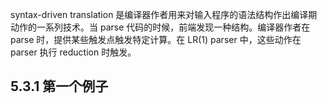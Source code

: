 syntax-driven translation 是编译器作者用来对输入程序的语法结构作出编译期动作的一系列技术。当 parse 代码的时候，前端发现一种结构。编译器作者在 parse 时，提供某些触发点触发特定计算。在 LR(1) parser 中，这些动作在 parser 执行 reduction 时触发。

## 5.3.1 第一个例子

